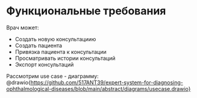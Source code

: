 # Функциональные требования

Врач может: 
- Создать новую консультациию 
- Создать пациента 
- Привязка пациента к консультации
- Просматривать истории консультаций
- Экспорт консультаций

Рассмотрим use case - диаграмму:
@drawio{https://github.com/517ANT39/expert-system-for-diagnosing-ophthalmological-diseases/blob/main/abstract/diagrams/usecase.drawio}